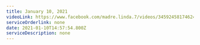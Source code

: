 ```yaml
---
title: January 10, 2021
videoLink: https://www.facebook.com/madre.linda.7/videos/3459245817462481
serviceOrderlink: none
date: 2021-01-10T14:57:54.800Z
serviceDescription: none
---
```

